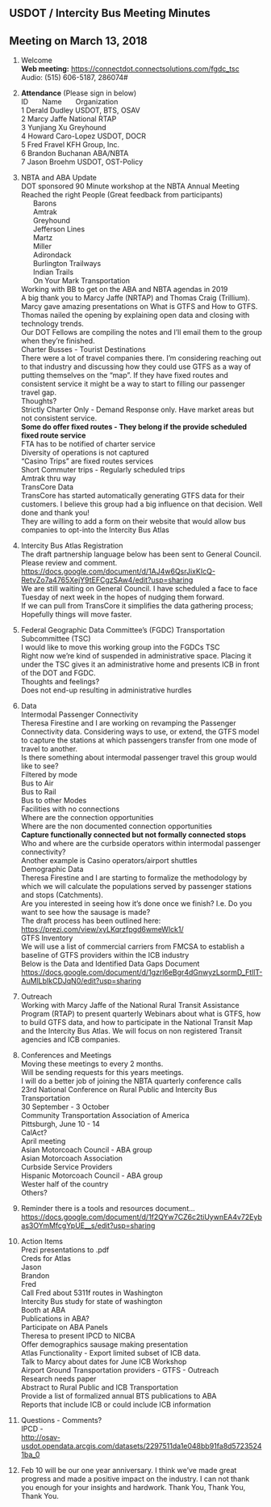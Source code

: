
## USDOT / Intercity Bus Meeting Minutes     
## Meeting on March 13, 2018    

1. Welcome   
**Web meeting:**  https://connectdot.connectsolutions.com/fgdc_tsc   
Audio: (515) 606-5187, 286074#   

2. **Attendance** (Please sign in below)   
ID &nbsp; &nbsp; &nbsp; Name &nbsp; &nbsp; &nbsp; Organization     
1  Derald Dudley   USDOT, BTS, OSAV    
2  Marcy Jaffe   National RTAP   
3  Yunjiang Xu   Greyhound   
4  Howard Caro-Lopez   USDOT, DOCR   
5  Fred Fravel   KFH Group, Inc.  
6  Brandon Buchanan   ABA/NBTA  
7  Jason Broehm   USDOT, OST-Policy   

3. NBTA and ABA Update  
DOT sponsored 90 Minute workshop at the NBTA Annual Meeting  
Reached the right People (Great feedback from participants)   
&nbsp; &nbsp; &nbsp; Barons  
&nbsp; &nbsp; &nbsp; Amtrak  
&nbsp; &nbsp; &nbsp; Greyhound  
&nbsp; &nbsp; &nbsp; Jefferson Lines  
&nbsp; &nbsp; &nbsp; Martz  
&nbsp; &nbsp; &nbsp; Miller  
&nbsp; &nbsp; &nbsp; Adirondack  
&nbsp; &nbsp; &nbsp; Burlington Trailways  
&nbsp; &nbsp; &nbsp; Indian Trails  
&nbsp; &nbsp; &nbsp; On Your Mark Transportation  
Working with BB to get on the ABA and NBTA agendas in 2019   
A big thank you to Marcy Jaffe (NRTAP) and Thomas Craig (Trillium).  Marcy gave amazing presentations on What is GTFS and How to GTFS.    Thomas nailed the opening by explaining open data and closing with technology trends.  
Our DOT Fellows are compiling the notes and I’ll email them to the group when they’re finished.  
Charter Busses - Tourist Destinations  
There were a lot of travel companies there.  I’m considering reaching out to that industry and discussing how they could use GTFS as a way of putting themselves on the “map”.  If they have fixed routes and consistent service it might be a way to start to filling our passenger travel gap.  
Thoughts?  
Strictly Charter Only - Demand Response only.  Have market areas but not consistent service.  
**Some do offer fixed routes - They belong if the provide scheduled fixed route service**  
FTA has to be notified of charter service  
Diversity of operations is not captured  
“Casino Trips” are fixed routes services  
Short Commuter trips - Regularly scheduled trips  
Amtrak thru way  
TransCore Data  
TransCore has started automatically generating GTFS data for their customers.  I believe this group had a big influence on that decision.  Well done and thank you!  
They are willing to add a form on their website that would allow bus companies to opt-into the Intercity Bus Atlas  

4. Intercity Bus Atlas Registration  
The draft partnership language below has been sent to General Council.  Please review and comment.  
https://docs.google.com/document/d/1AJ4w6QsrJixKIcQ-RetvZo7a4765XejY9tEFCgzSAw4/edit?usp=sharing  
We are still waiting on General Council.  I have scheduled a face to face Tuesday of next week in the hopes of nudging them forward.  
If we can pull from TransCore it simplifies the data gathering process; Hopefully things will move faster.  

5. Federal Geographic Data Committee’s (FGDC) Transportation Subcommittee (TSC)  
I would like to move this working group into the FGDCs TSC  
Right now we’re kind of suspended in administrative space.  Placing it under the TSC gives it an administrative home and presents ICB in front of the DOT and FGDC.  
Thoughts and feelings?  
Does not end-up resulting in administrative hurdles  

6. Data  
Intermodal Passenger Connectivity  
Theresa Firestine and I are working on revamping the Passenger Connectivity data.  Considering ways to use, or extend, the GTFS model to capture the stations at which passengers transfer from one mode of travel to another.  
Is there something about intermodal passenger travel this group would like to see?  
Filtered by mode  
Bus to Air  
Bus to Rail  
Bus to other Modes  
Facilities with no connections  
Where are the connection opportunities   
Where are the non documented connection opportunities  
**Capture functionally connected but not formally connected stops**  
Who and where are the curbside operators within intermodal passenger connectivity?  
Another example is Casino operators/airport shuttles  
Demographic Data  
Theresa Firestine and I are starting to formalize the methodology by which we will calculate the populations served by passenger stations and stops (Catchments).  
Are you interested in seeing how it’s done once we finish?  I.e. Do you want to see how the sausage is made?  
The draft process has been outlined here: https://prezi.com/view/xyLKqrzfpgd6wmeWlck1/  
GTFS Inventory   
We will use a list of commercial carriers from FMCSA to establish a baseline of GTFS providers within the ICB industry  
Below is the Data and Identified Data Gaps Document  
https://docs.google.com/document/d/1gzrl6eBgr4dGnwyzLsormD_FtllT-AuMlLbIkCDJqN0/edit?usp=sharing  

7. Outreach  
Working with Marcy Jaffe of the National Rural Transit Assistance Program (RTAP) to present quarterly Webinars about what is GTFS, how to build GTFS data, and how to participate in the National Transit Map and the Intercity Bus Atlas.  We will focus on non registered Transit agencies and ICB companies.  

8. Conferences and Meetings  
Moving these meetings to every 2 months.   
Will be sending requests for this years meetings.  
I will do a better job of joining the NBTA quarterly conference calls  
23rd National Conference on Rural Public and Intercity Bus Transportation  
	30 September - 3 October  
Community Transportation Association of America  
	Pittsburgh, June 10 - 14  
CalAct?  
	April meeting  
Asian Motorcoach Council - ABA group  
Asian Motorcoach Association  
Curbside Service Providers  
Hispanic Motorcoach Council - ABA group  
Wester half of the country  
Others?  

9. Reminder there is a tools and resources document...  
https://docs.google.com/document/d/1f2QYw7CZ6c2tiUywnEA4v72Eybas3OYmMfcgYpUE__s/edit?usp=sharing  

10. Action Items  
Prezi presentations to .pdf  
Creds for Atlas  
Jason  
Brandon  
Fred  
Call Fred about 5311f routes in Washington  
Intercity Bus study for state of washington  
Booth at ABA  
Publications in ABA?  
Participate on ABA Panels  
Theresa to present IPCD to NICBA  
Offer demographics sausage making presentation  
Atlas Functionality - Export limited subset of ICB data.  
Talk to Marcy about dates for June ICB Workshop  
Airport Ground Transportation providers - GTFS - Outreach  
Research needs paper  
Abstract to Rural Public and ICB Transportation  
Provide a list of formalized annual BTS publications to ABA  
Reports that include ICB or could include ICB information  

11. Questions - Comments?  
IPCD -   
http://osav-usdot.opendata.arcgis.com/datasets/2297511da1e048bb91fa8d57235241ba_0  

12. Feb 10 will be our one year anniversary.  I think we’ve made great progress and made a positive impact on the industry.  I can not thank you enough for your insights and hardwork.  Thank You, Thank You, Thank You.   

